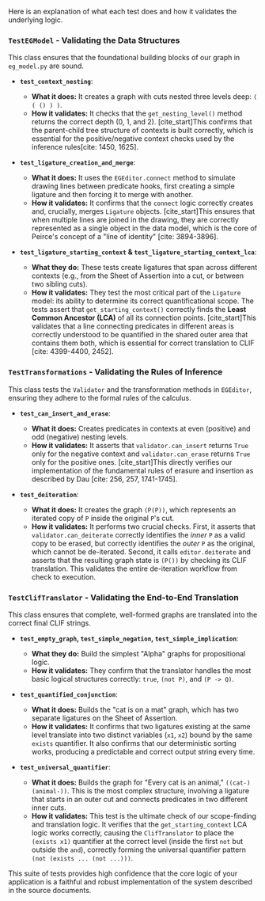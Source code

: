 Here is an explanation of what each test does and how it validates the underlying logic.

### `TestEGModel` - Validating the Data Structures

This class ensures that the foundational building blocks of our graph in `eg_model.py` are sound.

* **`test_context_nesting`**:
    * **What it does:** It creates a graph with cuts nested three levels deep: `( ( () ) )`.
    * **How it validates:** It checks that the `get_nesting_level()` method returns the correct depth (0, 1, and 2). [cite_start]This confirms that the parent-child tree structure of contexts is built correctly, which is essential for the positive/negative context checks used by the inference rules[cite: 1450, 1625].

* **`test_ligature_creation_and_merge`**:
    * **What it does:** It uses the `EGEditor.connect` method to simulate drawing lines between predicate hooks, first creating a simple ligature and then forcing it to merge with another.
    * **How it validates:** It confirms that the `connect` logic correctly creates and, crucially, merges `Ligature` objects. [cite_start]This ensures that when multiple lines are joined in the drawing, they are correctly represented as a single object in the data model, which is the core of Peirce's concept of a "line of identity" [cite: 3894-3896].

* **`test_ligature_starting_context` & `test_ligature_starting_context_lca`**:
    * **What they do:** These tests create ligatures that span across different contexts (e.g., from the Sheet of Assertion into a cut, or between two sibling cuts).
    * **How it validates:** They test the most critical part of the `Ligature` model: its ability to determine its correct quantificational scope. The tests assert that `get_starting_context()` correctly finds the **Least Common Ancestor (LCA)** of all its connection points. [cite_start]This validates that a line connecting predicates in different areas is correctly understood to be quantified in the shared outer area that contains them both, which is essential for correct translation to CLIF [cite: 4399-4400, 2452].

### `TestTransformations` - Validating the Rules of Inference

This class tests the `Validator` and the transformation methods in `EGEditor`, ensuring they adhere to the formal rules of the calculus.

* **`test_can_insert_and_erase`**:
    * **What it does:** Creates predicates in contexts at even (positive) and odd (negative) nesting levels.
    * **How it validates:** It asserts that `validator.can_insert` returns `True` only for the negative context and `validator.can_erase` returns `True` only for the positive ones. [cite_start]This directly verifies our implementation of the fundamental rules of erasure and insertion as described by Dau [cite: 256, 257, 1741-1745].

* **`test_deiteration`**:
    * **What it does:** It creates the graph `(P(P))`, which represents an iterated copy of `P` inside the original `P`'s cut.
    * **How it validates:** It performs two crucial checks. First, it asserts that `validator.can_deiterate` correctly identifies the *inner* `P` as a valid copy to be erased, but correctly identifies the *outer* `P` as the original, which cannot be de-iterated. Second, it calls `editor.deiterate` and asserts that the resulting graph state is `(P())` by checking its CLIF translation. This validates the entire de-iteration workflow from check to execution.

### `TestClifTranslator` - Validating the End-to-End Translation

This class ensures that complete, well-formed graphs are translated into the correct final CLIF strings.

* **`test_empty_graph`, `test_simple_negation`, `test_simple_implication`**:
    * **What they do:** Build the simplest "Alpha" graphs for propositional logic.
    * **How it validates:** They confirm that the translator handles the most basic logical structures correctly: `true`, `(not P)`, and `(P -> Q)`.

* **`test_quantified_conjunction`**:
    * **What it does:** Builds the "cat is on a mat" graph, which has two separate ligatures on the Sheet of Assertion.
    * **How it validates:** It confirms that two ligatures existing at the same level translate into two distinct variables (`x1`, `x2`) bound by the same `exists` quantifier. It also confirms that our deterministic sorting works, producing a predictable and correct output string every time.

* **`test_universal_quantifier`**:
    * **What it does:** Builds the graph for "Every cat is an animal," `((cat-)(animal-))`. This is the most complex structure, involving a ligature that starts in an outer cut and connects predicates in two different inner cuts.
    * **How it validates:** This test is the ultimate check of our scope-finding and translation logic. It verifies that the `get_starting_context` LCA logic works correctly, causing the `ClifTranslator` to place the `(exists x1)` quantifier at the correct level (inside the first `not` but outside the `and`), correctly forming the universal quantifier pattern `(not (exists ... (not ...)))`.

This suite of tests provides high confidence that the core logic of your application is a faithful and robust implementation of the system described in the source documents.